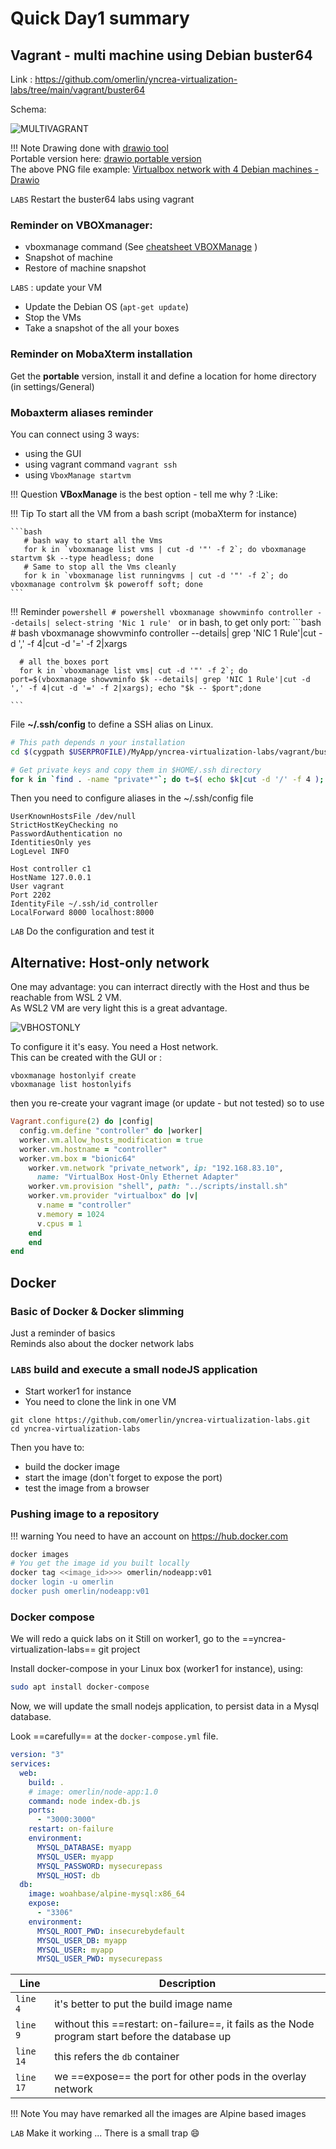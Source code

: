 # Quick Day1 summary

## Vagrant - multi machine using Debian buster64
Link : https://github.com/omerlin/yncrea-virtualization-labs/tree/main/vagrant/buster64

Schema:

![MULTIVAGRANT](../files/virtualization/vagrant_multi_buster64.png "Virtualbox network with 4 Debian machines")

!!! Note
    Drawing done with [drawio tool](https://app.diagrams.net/)  
    Portable version here: [drawio portable version](https://portapps.io/app/drawio-portable/)  
    The above PNG file example: [Virtualbox network with 4 Debian machines - Drawio](../files/virtualization/vagrant_multi_buster64.drawio)

`LABS` Restart the buster64 labs using vagrant

### Reminder on VBOXmanager:

* vboxmanage command (See [cheatsheet VBOXManage](https://omerlin.github.io/yncrea-virtualization/cheatsheets/vboxManage) )
* Snapshot of machine
* Restore of machine snapshot

`LABS` : update your VM

   * Update the Debian OS (`apt-get update`)
   * Stop the VMs
   * Take a snapshot of the all your boxes

### Reminder on MobaXterm installation

Get the **portable** version, install it and define a location for home directory (in settings/General)

### Mobaxterm aliases reminder
You can connect using 3 ways:  
* using the GUI
* using vagrant command ```vagrant ssh```
* using ```VboxManage startvm```

!!! Question
    **VBoxManage** is the best option - tell me why ? :Like:
   
!!! Tip
    To start all the VM from a bash script (mobaXterm for instance)  

    ```bash
       # bash way to start all the Vms  
       for k in `vboxmanage list vms | cut -d '"' -f 2`; do vboxmanage startvm $k --type headless; done  
       # Same to stop all the Vms cleanly  
       for k in `vboxmanage list runningvms | cut -d '"' -f 2`; do vboxmanage controlvm $k poweroff soft; done  
    ```

!!! Reminder
    ```powershell
       # powershell
       vboxmanage showvminfo controller --details| select-string 'Nic 1 rule'
    ```
    or in bash, to get only port:
    ```bash
      # bash
      vboxmanage showvminfo controller --details| grep 'NIC 1 Rule'|cut -d ',' -f 4|cut -d '=' -f 2|xargs
      
      # all the boxes port
      for k in `vboxmanage list vms| cut -d '"' -f 2`; do port=$(vboxmanage showvminfo $k --details| grep 'NIC 1 Rule'|cut -d ',' -f 4|cut -d '=' -f 2|xargs); echo "$k -- $port";done

    ```

File **~/.ssh/config** to define a SSH alias on Linux.  

```bash
# This path depends n your installation 
cd $(cygpath $USERPROFILE)/MyApp/yncrea-virtualization-labs/vagrant/buster64

# Get private keys and copy them in $HOME/.ssh directory
for k in `find . -name "private*"`; do t=$( echo $k|cut -d '/' -f 4 ); cp -f $k ~/.ssh/id_$t; done
```

Then you need to configure aliases in the ~/.ssh/config file
```
UserKnownHostsFile /dev/null
StrictHostKeyChecking no
PasswordAuthentication no
IdentitiesOnly yes
LogLevel INFO

Host controller c1
HostName 127.0.0.1
User vagrant
Port 2202
IdentityFile ~/.ssh/id_controller
LocalForward 8000 localhost:8000

```

`LAB` Do the configuration and test it 

## Alternative: Host-only network
One may advantage: you can interract directly with the Host and thus be reachable from WSL 2 VM.  
As WSL2 VM are very light this is a great advantage.  

![VBHOSTONLY](../files/virtualization/hostonly.png "Virtualbox host only network")

To configure it it's easy. You need a Host network.  
This can be created with the GUI or :  
```
vboxmanage hostonlyif create
vboxmanage list hostonlyifs
```
then  you re-create your vagrant image (or update - but not tested) so to use 

```ruby hl_lines="6 7"
Vagrant.configure(2) do |config|
  config.vm.define "controller" do |worker|
  worker.vm.allow_hosts_modification = true
  worker.vm.hostname = "controller"
  worker.vm.box = "bionic64"
    worker.vm.network "private_network", ip: "192.168.83.10",
      name: "VirtualBox Host-Only Ethernet Adapter"
    worker.vm.provision "shell", path: "../scripts/install.sh"
    worker.vm.provider "virtualbox" do |v|
      v.name = "controller"
      v.memory = 1024
      v.cpus = 1
    end
    end
end
```


## Docker

### Basic of Docker & Docker slimming
Just a reminder of basics  
Reminds also about the docker network labs  

### `LABS` build and execute a small nodeJS application

* Start worker1 for instance
* You need to clone the link in one VM

```
git clone https://github.com/omerlin/yncrea-virtualization-labs.git
cd yncrea-virtualization-labs
```
Then you have to:

* build the docker image
* start the image (don't forget to expose the port)
* test the image from a browser

### Pushing image to a repository 

!!! warning
    You need to have an account on https://hub.docker.com

```bash
docker images
# You get the image id you built locally
docker tag <<image_id>>>> omerlin/nodeapp:v01
docker login -u omerlin
docker push omerlin/nodeapp:v01
```

### Docker compose
We will redo a quick labs on it
Still on worker1, go to the ==yncrea-virtualization-labs== git project

Install docker-compose in your Linux box (worker1 for instance), using:  

```bash
sudo apt install docker-compose
```

Now, we will update the small nodejs application, to persist data in a Mysql database.

Look ==carefully== at the `docker-compose.yml` file.

```yaml linenums="1"
version: "3"
services:
  web:
    build: .
    # image: omerlin/node-app:1.0
    command: node index-db.js
    ports:
      - "3000:3000"
    restart: on-failure
    environment:
      MYSQL_DATABASE: myapp
      MYSQL_USER: myapp
      MYSQL_PASSWORD: mysecurepass
      MYSQL_HOST: db
  db:
    image: woahbase/alpine-mysql:x86_64
    expose:
      - "3306"
    environment:
      MYSQL_ROOT_PWD: insecurebydefault
      MYSQL_USER_DB: myapp
      MYSQL_USER: myapp
      MYSQL_USER_PWD: mysecurepass
```

| Line        | Description                              |
| ----------- | ---------------------------------------- |
| `line 4`    | it's better to put the build image name  |
| `line 9`    | without this ==restart: on-failure==, it fails as the Node program start before the database up |
| `line 14`   | this refers the `db` container |
| `line 17`   | we ==expose== the port for other pods in the overlay network |

!!! Note
    You may have remarked all the images are Alpine based images

`LAB` Make it working ... There is a small trap :smile:

